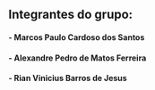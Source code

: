 ## Integrantes do grupo:

#### - Marcos Paulo Cardoso dos Santos
#### - Alexandre Pedro de Matos Ferreira
#### - Rian Vinicius Barros de Jesus